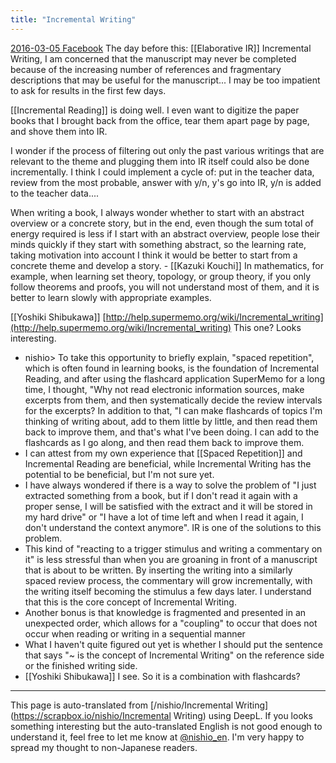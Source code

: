 ```yaml
---
title: "Incremental Writing"
---
```


[2016-03-05 Facebook](https://www.facebook.com/nishiohirokazu/posts/10207981242385436) The day before this: [[Elaborative IR]]
Incremental Writing, I am concerned that the manuscript may never be completed because of the increasing number of references and fragmentary descriptions that may be useful for the manuscript... I may be too impatient to ask for results in the first few days.

[[Incremental Reading]] is doing well. I even want to digitize the paper books that I brought back from the office, tear them apart page by page, and shove them into IR.

I wonder if the process of filtering out only the past various writings that are relevant to the theme and plugging them into IR itself could also be done incrementally.
I think I could implement a cycle of: put in the teacher data, review from the most probable, answer with y/n, y's go into IR, y/n is added to the teacher data....

When writing a book, I always wonder whether to start with an abstract overview or a concrete story, but in the end, even though the sum total of energy required is less if I start with an abstract overview, people lose their minds quickly if they start with something abstract, so the learning rate, taking motivation into account I think it would be better to start from a concrete theme and develop a story.
    - [[Kazuki Kouchi]] In mathematics, for example, when learning set theory, topology, or group theory, if you only follow theorems and proofs, you will not understand most of them, and it is better to learn slowly with appropriate examples.

[[Yoshiki Shibukawa]] [http://help.supermemo.org/wiki/Incremental_writing](http://help.supermemo.org/wiki/Incremental_writing) This one? Looks interesting.
- nishio> To take this opportunity to briefly explain, "spaced repetition", which is often found in learning books, is the foundation of Incremental Reading, and after using the flashcard application SuperMemo for a long time, I thought, "Why not read electronic information sources, make excerpts from them, and then systematically decide the review intervals for the excerpts? In addition to that, "I can make flashcards of topics I'm thinking of writing about, add to them little by little, and then read them back to improve them, and that's what I've been doing. I can add to the flashcards as I go along, and then read them back to improve them.
- I can attest from my own experience that [[Spaced Repetition]] and Incremental Reading are beneficial, while Incremental Writing has the potential to be beneficial, but I'm not sure yet.
- I have always wondered if there is a way to solve the problem of "I just extracted something from a book, but if I don't read it again with a proper sense, I will be satisfied with the extract and it will be stored in my hard drive" or "I have a lot of time left and when I read it again, I don't understand the context anymore". IR is one of the solutions to this problem.
- This kind of "reacting to a trigger stimulus and writing a commentary on it" is less stressful than when you are groaning in front of a manuscript that is about to be written. By inserting the writing into a similarly spaced review process, the commentary will grow incrementally, with the writing itself becoming the stimulus a few days later. I understand that this is the core concept of Incremental Writing.
- Another bonus is that knowledge is fragmented and presented in an unexpected order, which allows for a "coupling" to occur that does not occur when reading or writing in a sequential manner
- What I haven't quite figured out yet is whether I should put the sentence that says "~ is the concept of Incremental Writing" on the reference side or the finished writing side.
- [[Yoshiki Shibukawa]] I see. So it is a combination with flashcards?
---
This page is auto-translated from [/nishio/Incremental Writing](https://scrapbox.io/nishio/Incremental Writing) using DeepL. If you looks something interesting but the auto-translated English is not good enough to understand it, feel free to let me know at [@nishio_en](https://twitter.com/nishio_en). I'm very happy to spread my thought to non-Japanese readers.